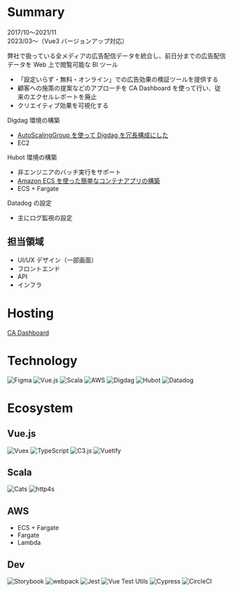 # Summary

2017/10〜2021/11  
2023/03〜（Vue3 バージョンアップ対応）

弊社で扱っている全メディアの広告配信データを統合し、前日分までの広告配信データを Web 上で閲覧可能な BI ツール

- 「設定いらず・無料・オンライン」での広告効果の検証ツールを提供する
- 顧客への施策の提案などのアプローチを CA Dashboard を使って行い、従来のエクセルレポートを廃止
- クリエイティブ効果を可視化する

Digdag 環境の構築

- [AutoScalingGroup を使って Digdag を冗長構成にした](https://qiita.com/kurosame/items/5684825023ef75913a5c)
- EC2

Hubot 環境の構築

- 非エンジニアのバッチ実行をサポート
- [Amazon ECS を使った簡単なコンテナアプリの構築](https://qiita.com/kurosame/items/fc2dabea69eee35473f8)
- ECS + Fargate

Datadog の設定

- 主にログ監視の設定

## 担当領域

- UI/UX デザイン（一部画面）
- フロントエンド
- API
- インフラ

# Hosting

[CA Dashboard](https://cadashboard.jp)

# Technology

![Figma](/tools/figma.png 'Figma')
![Vue.js](/tools/vuejs.png 'Vue.js')
![Scala](/tools/scala.png 'Scala')
![AWS](/tools/aws.png 'AWS')
![Digdag](/tools/digdag.png 'Digdag')
![Hubot](/tools/hubot.png 'Hubot')
![Datadog](/tools/datadog.png 'Datadog')

# Ecosystem

## Vue.js

![Vuex](/tools/vuex.png 'Vuex')
![TypeScript](/tools/typescript.png 'TypeScript')
![C3.js](/tools/c3.png 'C3.js')
![Vuetify](/tools/vuetify.png 'Vuetify')

## Scala

![Cats](/tools/cats.png 'Cats')
![http4s](/tools/http4s.png 'http4s')

## AWS

- ECS + Fargate
- Fargate
- Lambda

## Dev

![Storybook](/tools/storybook.png 'Storybook')
![webpack](/tools/webpack.png 'webpack')
![Jest](/tools/jest.png 'Jest')
![Vue Test Utils](/tools/vue-test-utils.png 'Vue Test Utils')
![Cypress](/tools/cypress.png 'Cypress')
![CircleCI](/tools/circleci.png 'CircleCI')
